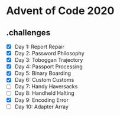 # Advent of Code 2020

## .challenges
- [x] Day 1:  Report Repair
- [x] Day 2:  Password Philosophy
- [x] Day 3:  Toboggan Trajectory
- [x] Day 4:  Passport Processing
- [x] Day 5:  Binary Boarding
- [x] Day 6:  Custom Customs
- [ ] Day 7:  Handy Haversacks
- [ ] Day 8:  Handheld Halting
- [X] Day 9:  Encoding Error
- [ ] Day 10: Adapter Array
